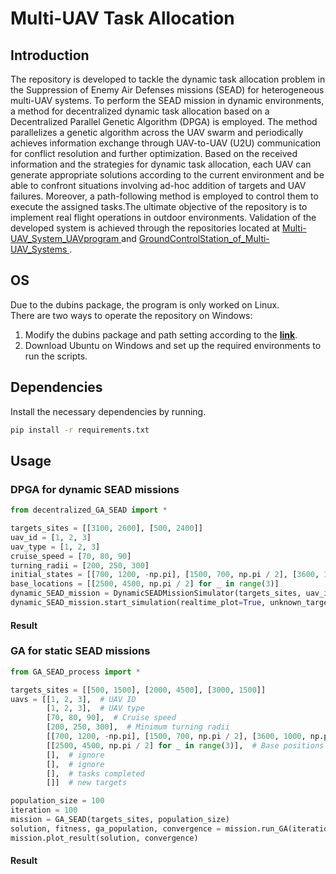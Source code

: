 # Multi-UAV Task Allocation

## Introduction
The repository is developed to tackle the dynamic task allocation problem in the Suppression of Enemy Air Defenses missions (SEAD) for heterogeneous multi-UAV systems. To perform the SEAD mission in dynamic environments, a method for decentralized dynamic task allocation based on a Decentralized Parallel Genetic Algorithm (DPGA) is employed. The method parallelizes a genetic algorithm across the UAV swarm and periodically achieves information exchange through UAV-to-UAV (U2U) communication for conflict resolution and further optimization. Based on the received information and the strategies for dynamic task allocation, each UAV can generate appropriate solutions according to the current environment and be able to confront situations involving ad-hoc addition of targets and UAV failures. Moreover, a path-following method is employed to control them to execute the assigned tasks.The ultimate objective of the repository is to implement real flight operations in outdoor environments. Validation of the developed system is achieved through the repositories located at [Multi-UAV_System_UAVprogram
](https://github.com/jerryfungi/Multi-UAV_System_UAVprogram) and [GroundControlStation_of_Multi-UAV_Systems
](https://github.com/jerryfungi/GroundControlStation_of_Multi-UAV_Systems.git).

## OS
Due to the dubins package, the program is only worked on Linux. <br>
There are two ways to operate the repository on Windows:
1. Modify the dubins package and path setting according to the **[link](https://blog.csdn.net/qq_28266955/article/details/80332909)**.
2. Download Ubuntu on Windows and set up the required environments to run the scripts.

## Dependencies
Install the necessary dependencies by running.
```bash
pip install -r requirements.txt
```

## Usage
### DPGA for dynamic SEAD missions
```python
from decentralized_GA_SEAD import *

targets_sites = [[3100, 2600], [500, 2400]]
uav_id = [1, 2, 3]
uav_type = [1, 2, 3]
cruise_speed = [70, 80, 90]
turning_radii = [200, 250, 300]
initial_states = [[700, 1200, -np.pi], [1500, 700, np.pi / 2], [3600, 1000, np.pi / 3]]
base_locations = [[2500, 4500, np.pi / 2] for _ in range(3)]
dynamic_SEAD_mission = DynamicSEADMissionSimulator(targets_sites, uav_id, uav_type, cruise_speed, turning_radii, initial_states, base_locations)
dynamic_SEAD_mission.start_simulation(realtime_plot=True, unknown_targets=[[600, 2850]], uav_failure=[False, False, 55])
```
#### Result

### GA for static SEAD missions
```python
from GA_SEAD_process import *

targets_sites = [[500, 1500], [2000, 4500], [3000, 1500]]
uavs = [[1, 2, 3],  # UAV ID
        [1, 2, 3],  # UAV type
        [70, 80, 90],  # Cruise speed
        [200, 250, 300],  # Minimum turning radii
        [[700, 1200, -np.pi], [1500, 700, np.pi / 2], [3600, 1000, np.pi / 3]],  # initial states of UAVs
        [[2500, 4500, np.pi / 2] for _ in range(3)],  # Base positions of UAVs
        [],  # ignore
        [],  # ignore
        [],  # tasks completed
        []]  # new targets

population_size = 100
iteration = 100
mission = GA_SEAD(targets_sites, population_size)
solution, fitness, ga_population, convergence = mission.run_GA(iteration, uavs)
mission.plot_result(solution, convergence)
```
#### Result

